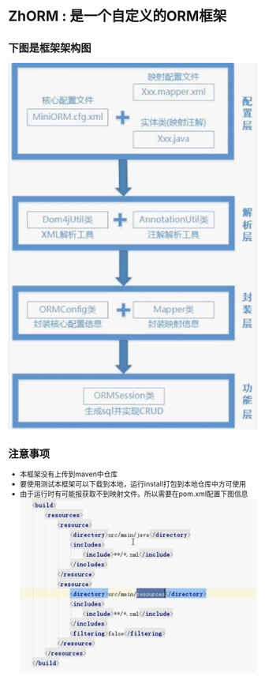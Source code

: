 # ZhORM : 是一个自定义的ORM框架
## 下图是框架架构图
![Image text](https://github.com/zhaohai1299002788/ZhORM/blob/master/src/main/resources/image/20190804-134553.png?raw=true)
## 注意事项
* 本框架没有上传到maven中仓库
* 要使用测试本框架可以下载到本地，运行install打包到本地仓库中方可使用
* 由于运行时有可能报获取不到映射文件。所以需要在pom.xml配置下图信息
![Image text](https://github.com/zhaohai1299002788/ZhORM/blob/master/src/main/resources/image/添加映射文件路径.png?raw=true)
